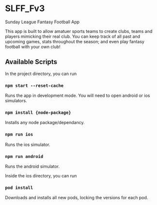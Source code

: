 # SLFF_Fv3
 Sunday League Fantasy Football App

 This app is built to allow amatuer sports teams to create clubs, teams and players mimicking their real club. You can keep track of all past and upcoming games, stats throughout the season; and even play fantasy football with your own club!

 ## Available Scripts
 
 In the project directory, you can run 
 
 ### `npm start --reset-cache`

 Runs the app in development mode. You will need to open android or ios simulators.

 ### `npm install {node-package}`
 
 Installs any node package/dependancy.
 
 ### `npm run ios`
 
 Runs the ios simulator.
 
 ### `npm run android`
 
 Runs the android simulator.

 Inside the ios directory, you can run 

 ### `pod install`

 Downloads and installs all new pods, locking the versions for each pod.



